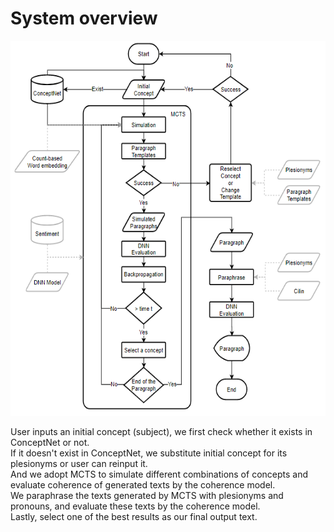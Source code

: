 # System overview

<p align="center">
  <img width="600" height="600" src="./System_flowchart.png">
</p>

User inputs an initial concept (subject), we first check whether it exists in ConceptNet or not.  
If it doesn't exist in ConceptNet, we substitute initial concept for its plesionyms or user can reinput it.  
And we adopt MCTS to simulate different combinations of concepts and evaluate coherence of generated texts by the coherence model.  
We paraphrase the texts generated by MCTS with plesionyms and pronouns, and evaluate these texts by the coherence model.  
Lastly, select one of the best results as our final output text.
